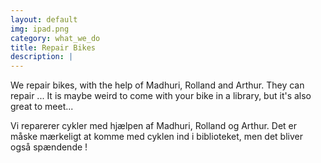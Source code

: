 ```yaml
---
layout: default
img: ipad.png
category: what_we_do
title: Repair Bikes
description: |
---
```

  We repair bikes, with the help of Madhuri, Rolland and Arthur. They can repair ... It is maybe weird to come with your bike in a library, but it's also great to meet...
  
  Vi reparerer cykler med hjælpen af Madhuri, Rolland og Arthur. Det er måske mærkeligt at komme med cyklen ind i biblioteket, men det bliver også spændende !
